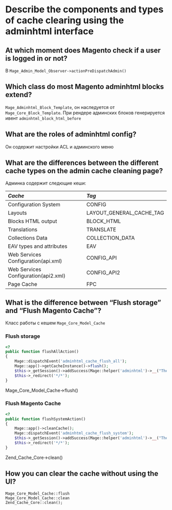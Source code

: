 # Describe the components and types of cache clearing using the adminhtml interface

## At which moment does Magento check if a user is logged in or not?

В `Mage_Admin_Model_Observer->actionPreDispatchAdmin()`

## Which class do most Magento adminhtml blocks extend?

`Mage_Adminhtml_Block_Template`, он наследуется от `Mage_Core_Block_Template`. При рендере админских блоков генерируется ивент `adminhtml_block_html_before`

## What are the roles of adminhtml config?

Он содержит настройки ACL и админского меню

## What are the differences between the different cache types on the admin cache cleaning page?

Админка содержит следющие кеши:

| *Cache* | *Tag* |
| :------------- | :------------- |
| Configuration System | CONFIG |
| Layouts | LAYOUT_GENERAL_CACHE_TAG |
| Blocks HTML output | BLOCK_HTML |
| Translations | TRANSLATE |
| Collections Data | COLLECTION_DATA |
| EAV types and attributes | EAV |
| Web Services Configuration(api.xml) | CONFIG_API |
| Web Services Configuration(api2.xml) | CONFIG_API2 |
| Page Cache  | FPC |

## What is the difference between “Flush storage” and “Flush Magento Cache”?

Класс работы с кешем `Mage_Core_Model_Cache`

### Flush storage
```php
<?
public function flushAllAction()
{
    Mage::dispatchEvent('adminhtml_cache_flush_all');
    Mage::app()->getCacheInstance()->flush();
    $this->_getSession()->addSuccess(Mage::helper('adminhtml')->__("The cache storage has been flushed."));
    $this->_redirect('*/*');
}
```
Mage_Core_Model_Cache->flush()
### Flush Magento Cache
```php
<?
public function flushSystemAction()
{
    Mage::app()->cleanCache();
    Mage::dispatchEvent('adminhtml_cache_flush_system');
    $this->_getSession()->addSuccess(Mage::helper('adminhtml')->__("The Magento cache storage has been flushed."));
    $this->_redirect('*/*');
}
```
Zend_Cache_Core->clean()
## How you can clear the cache without using the UI?
```
Mage_Core_Model_Cache::flush
Mage_Core_Model_Cache::clean
Zend_Cache_Core::clean();
```
